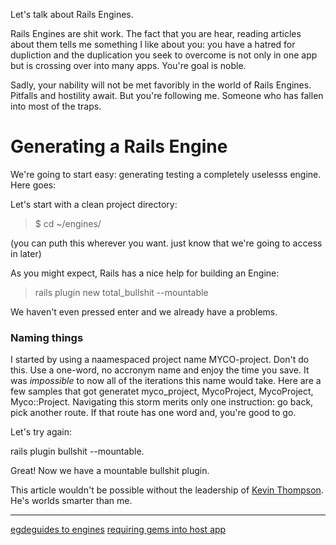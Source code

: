 Let's talk about Rails Engines.

Rails Engines are shit work.  The fact that you are hear, reading articles about them tells me something I like about you:  you have a hatred for dupliction and the duplication you seek to overcome is not only in one app but is crossing over into many apps.  You're goal is noble.

Sadly, your nability will not be met favoribly in the world of Rails Engines.  Pitfalls and hostility await.  But you're following me.  Someone who has fallen into most of the traps.

# Generating a Rails Engine

We're going to start easy: generating testing a completely uselesss engine.  Here goes:

Let's start with a clean project directory:

> $ cd ~/engines/

(you can puth this wherever you want.  just know that we're going to access in later)

As you might expect, Rails has a nice help for building an Engine:

> rails plugin new total_bullshit --mountable

We haven't even pressed enter and we already have a problems.

### Naming things
I started by using a naamespaced project name MYCO-project.  Don't do this.  Use a one-word, no accronym name and enjoy the time you save.  It was *impossible* to now all of the iterations this name would take.  Here are a few samples that got generatet myco_project, MycoProject, MycoProject, Myco::Project.  Navigating this storm merits only one instruction: go back, pick another route.  If that route has one word and, you're good to go.

Let's try again:

rails plugin bullshit --mountable.

Great!  Now we have a mountable bullshit plugin.


This article wouldn't be possible without the leadership of [Kevin Thompson](http://kevinthompson.info).  He's worlds smarter than me.

---
[egdeguides to engines](http://edgeguides.rubyonrails.org/engines.html)
[requiring gems into host app](http://stackoverflow.com/questions/5159607/rails-engine-gems-dependencies-how-to-load-them-into-the-application#answer-5850503)
